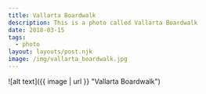 ```yaml
---
title: Vallarta Boardwalk
description: This is a photo called Vallarta Boardwalk
date: 2018-03-15
tags:
  - photo
layout: layouts/post.njk
image: /img/vallarta_boardwalk.jpg
---
```


![alt text]({{ image | url }} "Vallarta Boardwalk")
